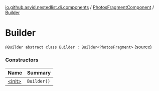 [io.github.asvid.nestedlist.di.components](../../index.md) / [PhotosFragmentComponent](../index.md) / [Builder](./index.md)

# Builder

`@Builder abstract class Builder : Builder<`[`PhotosFragment`](../../../io.github.asvid.nestedlist.ui.photoslist/-photos-fragment/index.md)`>` [(source)](https://github.com/asvid/NestedList/tree/master/app/src/main/java/io/github/asvid/nestedlist/di/components/FragmentComponents.kt#L12)

### Constructors

| Name | Summary |
|---|---|
| [&lt;init&gt;](-init-.md) | `Builder()` |

